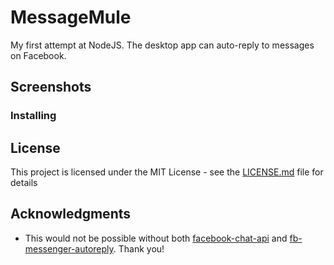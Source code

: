 # MessageMule

My first attempt at NodeJS. The desktop app can auto-reply to messages on Facebook.

## Screenshots

### Installing

## License

This project is licensed under the MIT License - see the [LICENSE.md](LICENSE.md) file for details

## Acknowledgments

* This would not be possible without both [facebook-chat-api](https://github.com/Schmavery/facebook-chat-api/) and [fb-messenger-autoreply](https://github.com/rphi/fb-messenger-autoreply/). Thank you!
